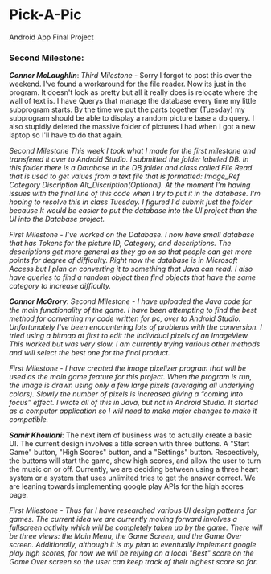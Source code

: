 # Pick-A-Pic
Android App Final Project
### Second Milestone:


***Connor McLaughlin***: 
*Third Milestone* - Sorry I forgot to post this over the weekend. I've found a workaround for the file reader. Now its just in the program. It doesn't look as pretty but all it really does is relocate where the wall of text is. I have Querys that manage the database every time my little subprogram starts. By the time we put the parts together (Tuesday) my subprogram should be able to display a random picture base a db query. I also stupidly deleted the massive folder of pictures I had when I got a new laptop so I'll have to do that again.



*Second Milestone This week I took what I made for the first milestone and transfered it over to Android Studio. I submitted the folder labeled DB. In this folder there is a Database in the DB folder and class called File Read that is used to get values from a text file that is formatted: Image_Ref Category Discription Alt_Discription(Optional). At the moment I'm having issues with the final line of this code when I try to put it in the database. I'm hoping to resolve this in class Tuesday. I figured I'd submit just the folder because It would be easier to put the database into the UI project than the UI into the Database project.*



*First Milestone - I’ve worked on the Database. I now have small database that has Tokens for the picture ID, Category, and descriptions. The descriptions get more general as they go on so that people can get more points for degree of difficulty. Right now the database is in Microsoft Access but I plan on converting it to something that Java can read. I also have queries to find a random object then find objects that have the same category to increase difficulty.*

***Connor McGrory***: *Second Milestone - I have uploaded the Java code for the main functionality of the game.  I have been attempting to find the best method for converting my code written for pc, over to Android Studio.  Unfortunately I've been encountering lots of problems with the conversion.  I tried using a bitmap at first to edit the individual pixels of an ImageView.  This worked but was very slow.  I am currently trying various other methods and will select the best one for the final product.*


*First Milestone - I have created the image pixelizer program that will be used as the main game feature for this project.  When the program is run, the image is drawn using only a few large pixels (averaging all underlying colors).  Slowly the number of pixels is increased giving a “coming into focus” effect.  I wrote all of this in Java, but not in Android Studio.  It started as a computer application so I will need to make major changes to make it compatible.*

***Samir Khoulani***:  The next item of business was to actually create a basic UI. The current design involves a title screen with three buttons. A "Start Game" button, "High Scores" button, and a "Settings" button. Respectively, the buttons will start the game, show high scores, and allow the user to turn the music on or off. Currently, we are deciding between using a three heart system or a system that uses unlimited tries to get the answer correct. We are leaning towards implementing google play APIs for the high scores page.



*First Milestone - Thus far I have researched various UI design patterns for games. The current idea we are currently moving forward involves a fullscreen activity which will be completely taken up by the game. There will be three views: the Main Menu, the Game Screen, and the Game Over screen. Additionally, although it is my plan to eventually implement google play high scores, for now we will be relying on a local "Best" score on the Game Over screen so the user can keep track of their highest score so far.*

